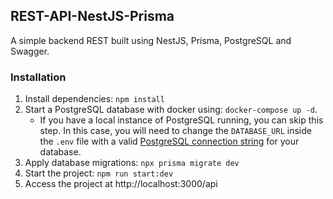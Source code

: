 ## REST-API-NestJS-Prisma 

A simple backend REST built using NestJS, Prisma, PostgreSQL and Swagger. 

### Installation

1. Install dependencies: `npm install`
2. Start a PostgreSQL database with docker using: `docker-compose up -d`. 
    - If you have a local instance of PostgreSQL running, you can skip this step. In this case, you will need to change the `DATABASE_URL` inside the `.env` file with a valid [PostgreSQL connection string](https://www.prisma.io/docs/concepts/database-connectors/postgresql#connection-details) for your database. 
3. Apply database migrations: `npx prisma migrate dev` 
4. Start the project:  `npm run start:dev`
5. Access the project at http://localhost:3000/api